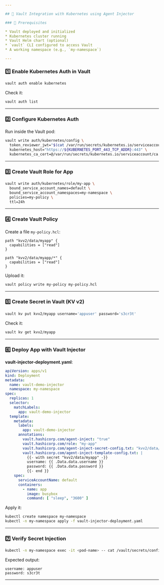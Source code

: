 ```yaml
---

## 🔐 Vault Integration with Kubernetes using Agent Injector

### 🧰 Prerequisites

* Vault deployed and initialized
* Kubernetes cluster running
* Vault Helm chart (optional)
* `vault` CLI configured to access Vault
* A working namespace (e.g., `my-namespace`)

---
```


### 1️⃣ Enable Kubernetes Auth in Vault

```sh
vault auth enable kubernetes
```

Check it:

```sh
vault auth list
```

---

### 2️⃣ Configure Kubernetes Auth

Run inside the Vault pod:

```sh
vault write auth/kubernetes/config \
  token_reviewer_jwt="$(cat /var/run/secrets/kubernetes.io/serviceaccount/token)" \
  kubernetes_host="https://${KUBERNETES_PORT_443_TCP_ADDR}:443" \
  kubernetes_ca_cert=@/var/run/secrets/kubernetes.io/serviceaccount/ca.crt
```

---

### 3️⃣ Create Vault Role for App

```sh
vault write auth/kubernetes/role/my-app \
  bound_service_account_names=default \
  bound_service_account_namespaces=my-namespace \
  policies=my-policy \
  ttl=24h
```

---

### 4️⃣ Create Vault Policy

Create a file `my-policy.hcl`:

```hcl
path "kvv2/data/myapp" {
  capabilities = ["read"]
}

path "kvv2/data/myapp/*" {
  capabilities = ["read"]
}
```

Upload it:

```sh
vault policy write my-policy my-policy.hcl
```

---

### 5️⃣ Create Secret in Vault (KV v2)

```sh
vault kv put kvv2/myapp username='appuser' password='s3cr3t'
```

Check it:

```sh
vault kv get kvv2/myapp
```

---

### 6️⃣ Deploy App with Vault Injector

**vault-injector-deployment.yaml**:

```yaml
apiVersion: apps/v1
kind: Deployment
metadata:
  name: vault-demo-injector
  namespace: my-namespace
spec:
  replicas: 1
  selector:
    matchLabels:
      app: vault-demo-injector
  template:
    metadata:
      labels:
        app: vault-demo-injector
      annotations:
        vault.hashicorp.com/agent-inject: "true"
        vault.hashicorp.com/role: "my-app"
        vault.hashicorp.com/agent-inject-secret-config.txt: "kvv2/data/myapp"
        vault.hashicorp.com/agent-inject-template-config.txt: |
          {{- with secret "kvv2/data/myapp" -}}
          username: {{ .Data.data.username }}
          password: {{ .Data.data.password }}
          {{- end }}
    spec:
      serviceAccountName: default
      containers:
        - name: app
          image: busybox
          command: [ "sleep", "3600" ]
```

Apply it:

```sh
kubectl create namespace my-namespace
kubectl -n my-namespace apply -f vault-injector-deployment.yaml
```

---

### 7️⃣ Verify Secret Injection

```sh
kubectl -n my-namespace exec -it <pod-name> -- cat /vault/secrets/config.txt
```

Expected output:

```
username: appuser
password: s3cr3t
```

---


